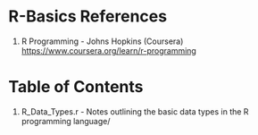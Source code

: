 # R-Basics References
1.  R Programming - Johns Hopkins (Coursera)   
    https://www.coursera.org/learn/r-programming

# Table of Contents
1.  R_Data_Types.r - Notes outlining the basic data types in the R programming language/
